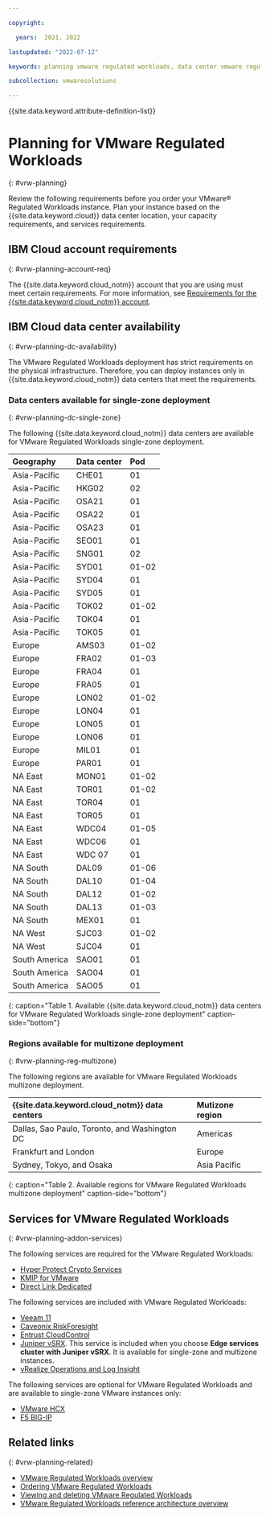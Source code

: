 ```yaml
---

copyright:

  years:  2021, 2022

lastupdated: "2022-07-12"

keywords: planning vmware regulated workloads, data center vmware regulated workloads, vmware regulated workloads data centers

subcollection: vmwaresolutions

---
```


{{site.data.keyword.attribute-definition-list}}

# Planning for VMware Regulated Workloads
{: #vrw-planning}

Review the following requirements before you order your VMware® Regulated Workloads instance. Plan your instance based on the {{site.data.keyword.cloud}} data center location, your capacity requirements, and services requirements.

## IBM Cloud account requirements
{: #vrw-planning-account-req}

The {{site.data.keyword.cloud_notm}} account that you are using must meet certain requirements. For more information, see [Requirements for the {{site.data.keyword.cloud_notm}} account](/docs/vmwaresolutions?topic=vmwaresolutions-cloud-infra-acct-req).

## IBM Cloud data center availability
{: #vrw-planning-dc-availability}

The VMware Regulated Workloads deployment has strict requirements on the physical infrastructure. Therefore, you can deploy instances only in {{site.data.keyword.cloud_notm}} data centers that meet the requirements.

### Data centers available for single-zone deployment
{: #vrw-planning-dc-single-zone}

The following {{site.data.keyword.cloud_notm}} data centers are available for VMware Regulated Workloads single-zone deployment.

| Geography | Data center | Pod |
|:----------|:------------|:-------|
| Asia-Pacific |CHE01 | 01 |
| Asia-Pacific | HKG02 | 02 |
| Asia-Pacific | OSA21 | 01 |
| Asia-Pacific | OSA22 | 01 |
| Asia-Pacific | OSA23 | 01 |
| Asia-Pacific | SEO01 | 01 |
| Asia-Pacific | SNG01| 02 |
| Asia-Pacific | SYD01 | 01-02 |
| Asia-Pacific | SYD04 | 01 |
| Asia-Pacific | SYD05 | 01 |
| Asia-Pacific | TOK02 | 01-02 |
| Asia-Pacific | TOK04 | 01 |
| Asia-Pacific | TOK05 | 01 |
| Europe | AMS03 | 01-02 |
| Europe | FRA02 | 01-03 |
| Europe | FRA04 | 01 |
| Europe | FRA05 | 01 |
| Europe | LON02 | 01-02 |
| Europe | LON04 | 01 |
| Europe | LON05 | 01 |
| Europe | LON06 | 01 |
| Europe | MIL01 | 01 |
| Europe | PAR01 | 01 |
| NA East | MON01 | 01-02 |
| NA East | TOR01 | 01-02 |
| NA East | TOR04 | 01 |
| NA East | TOR05 | 01 |
| NA East | WDC04 | 01-05 |
| NA East | WDC06 | 01 |
| NA East | WDC 07 | 01 |
| NA South | DAL09 | 01-06 |
| NA South | DAL10 | 01-04 |
| NA South | DAL12 | 01-02 |
| NA South | DAL13 | 01-03 |
| NA South | MEX01 | 01 |
| NA West | SJC03 | 01-02 |
| NA West | SJC04 | 01 |
| South America | SAO01 | 01 |
| South America | SAO04 | 01 |
| South America | SAO05 | 01 |
{: caption="Table 1. Available {{site.data.keyword.cloud_notm}} data centers for VMware Regulated Workloads single-zone deployment" caption-side="bottom"}

### Regions available for multizone deployment
{: #vrw-planning-reg-multizone}

The following regions are available for VMware Regulated Workloads multizone deployment.

| {{site.data.keyword.cloud_notm}} data centers | Mutizone region |
|:----------------------|:-------|
| Dallas, Sao Paulo, Toronto, and Washington DC | Americas |
| Frankfurt and London | Europe |
| Sydney, Tokyo, and Osaka | Asia Pacific |
{: caption="Table 2. Available regions for VMware Regulated Workloads multizone deployment" caption-side="bottom"}

## Services for VMware Regulated Workloads
{: #vrw-planning-addon-services}

The following services are required for the VMware Regulated Workloads:
* [Hyper Protect Crypto Services](https://cloud.ibm.com/catalog/services/hyper-protect-crypto-services)
* [KMIP for VMware](https://cloud.ibm.com/infrastructure/vmware-solutions/console/servicestandalonenew/KMIPAdapter)
* [Direct Link Dedicated](https://cloud.ibm.com/interconnectivity/direct-link)

The following services are included with VMware Regulated Workloads:
* [Veeam 11](/docs/vmwaresolutions?topic=vmwaresolutions-veeamvm_overview)
* [Caveonix RiskForesight](/docs/vmwaresolutions?topic=vmwaresolutions-caveonix_considerations)
* [Entrust CloudControl](/docs/vmwaresolutions?topic=vmwaresolutions-entrust-cc_considerations)
* [Juniper vSRX](/docs/vmwaresolutions?topic=vmwaresolutions-juniper-overview). This service is included when you choose **Edge services cluster with Juniper vSRX**. It is available for single-zone and multizone instances.
* [vRealize Operations and Log Insight](/docs/vmwaresolutions?topic=vmwaresolutions-vrops_overview)

The following services are optional for VMware Regulated Workloads and are available to single-zone VMware instances only:
* [VMware HCX](/docs/vmwaresolutions?topic=vmwaresolutions-hcx_considerations)
* [F5 BIG-IP](/docs/vmwaresolutions?topic=vmwaresolutions-f5_considerations)

## Related links
{: #vrw-planning-related}

* [VMware Regulated Workloads overview](/docs/vmwaresolutions?topic=vmwaresolutions-vrw-overview)
* [Ordering VMware Regulated Workloads](/docs/vmwaresolutions?topic=vmwaresolutions-vrw-orderinginstance-req)
* [Viewing and deleting VMware Regulated Workloads](/docs/vmwaresolutions?topic=vmwaresolutions-vrw-view-delete-instance)
* [VMware Regulated Workloads reference architecture overview](/docs/vmwaresolutions?topic=vmwaresolutions-vrw-archi-overview)
